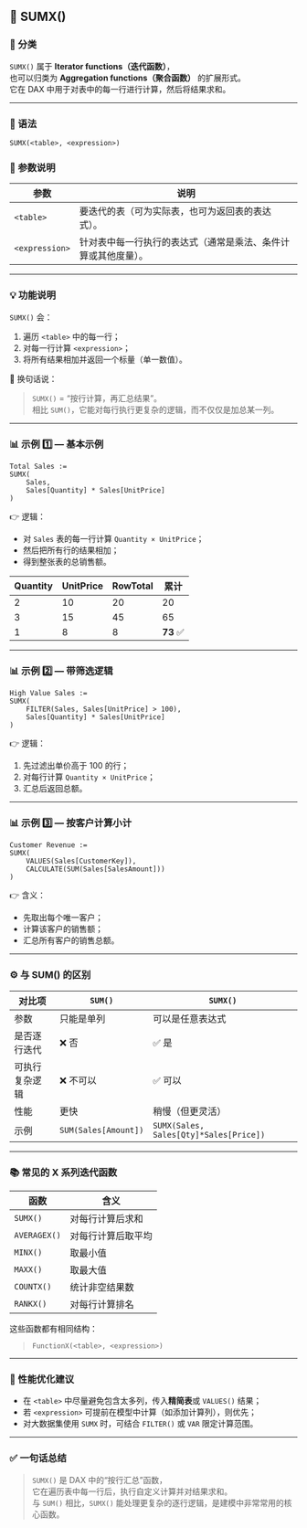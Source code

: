 ## 📘 SUMX()

### 🧩 分类
`SUMX()` 属于 **Iterator functions（迭代函数）**，  
也可以归类为 **Aggregation functions（聚合函数）** 的扩展形式。  
它在 DAX 中用于对表中的每一行进行计算，然后将结果求和。

---

### 🧩 语法
```DAX
SUMX(<table>, <expression>)
```

### 📖 参数说明
| 参数 | 说明 |
|------|------|
| `<table>` | 要迭代的表（可为实际表，也可为返回表的表达式）。 |
| `<expression>` | 针对表中每一行执行的表达式（通常是乘法、条件计算或其他度量）。 |

---

### 💡 功能说明
`SUMX()` 会：
1. 遍历 `<table>` 中的每一行；
2. 对每一行计算 `<expression>`；
3. 将所有结果相加并返回一个标量（单一数值）。

📘 换句话说：
> `SUMX()` = “按行计算，再汇总结果”。  
> 相比 `SUM()`，它能对每行执行更复杂的逻辑，而不仅仅是加总某一列。

---

### 📊 示例 1️⃣ — 基本示例
```DAX
Total Sales :=
SUMX(
    Sales,
    Sales[Quantity] * Sales[UnitPrice]
)
```
👉 逻辑：
- 对 `Sales` 表的每一行计算 `Quantity × UnitPrice`；
- 然后把所有行的结果相加；
- 得到整张表的总销售额。

| Quantity | UnitPrice | RowTotal | 累计 |
|-----------|------------|----------|------|
| 2 | 10 | 20 | 20 |
| 3 | 15 | 45 | 65 |
| 1 | 8 | 8 | **73** ✅ |

---

### 📊 示例 2️⃣ — 带筛选逻辑
```DAX
High Value Sales :=
SUMX(
    FILTER(Sales, Sales[UnitPrice] > 100),
    Sales[Quantity] * Sales[UnitPrice]
)
```

👉 逻辑：
1. 先过滤出单价高于 100 的行；
2. 对每行计算 `Quantity × UnitPrice`；
3. 汇总后返回总额。

---

### 📊 示例 3️⃣ — 按客户计算小计
```DAX
Customer Revenue :=
SUMX(
    VALUES(Sales[CustomerKey]),
    CALCULATE(SUM(Sales[SalesAmount]))
)
```
👉 含义：
- 先取出每个唯一客户；
- 计算该客户的销售额；
- 汇总所有客户的销售总额。

---

### ⚙️ 与 SUM() 的区别

| 对比项 | `SUM()` | `SUMX()` |
|---------|----------|-----------|
| 参数 | 只能是单列 | 可以是任意表达式 |
| 是否逐行迭代 | ❌ 否 | ✅ 是 |
| 可执行复杂逻辑 | ❌ 不可以 | ✅ 可以 |
| 性能 | 更快 | 稍慢（但更灵活） |
| 示例 | `SUM(Sales[Amount])` | `SUMX(Sales, Sales[Qty]*Sales[Price])` |

---

### 📚 常见的 X 系列迭代函数
| 函数 | 含义 |
|------|------|
| `SUMX()` | 对每行计算后求和 |
| `AVERAGEX()` | 对每行计算后取平均 |
| `MINX()` | 取最小值 |
| `MAXX()` | 取最大值 |
| `COUNTX()` | 统计非空结果数 |
| `RANKX()` | 对每行计算排名 |

这些函数都有相同结构：  
> `FunctionX(<table>, <expression>)`

---

### 🧠 性能优化建议
- 在 `<table>` 中尽量避免包含太多列，传入**精简表**或 `VALUES()` 结果；
- 若 `<expression>` 可提前在模型中计算（如添加计算列），则优先；
- 对大数据集使用 `SUMX` 时，可结合 `FILTER()` 或 `VAR` 限定计算范围。

---

### ✅ 一句话总结
> `SUMX()` 是 DAX 中的“按行汇总”函数，  
> 它在遍历表中每一行后，执行自定义计算并对结果求和。  
> 与 `SUM()` 相比，`SUMX()` 能处理更复杂的逐行逻辑，是建模中非常常用的核心函数。
